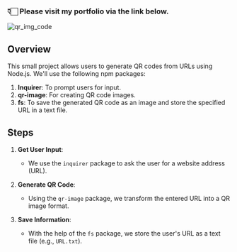 ### 👇🏻 Please visit my portfolio via the link below.
![qr_img_code](https://github.com/Iuryppedrosa/learning-nodejs-by-practicing/assets/89420889/1b96f1b2-1f50-452e-8613-03b23ccf9000)

## Overview
This small project allows users to generate QR codes from URLs using Node.js. We'll use the following npm packages:

1. **Inquirer**: To prompt users for input.
2. **qr-image**: For creating QR code images.
3. **fs**: To save the generated QR code as an image and store the specified URL in a text file.

## Steps

1. **Get User Input**:
   - We use the `inquirer` package to ask the user for a website address (URL).

2. **Generate QR Code**:
   - Using the `qr-image` package, we transform the entered URL into a QR image format.

3. **Save Information**:
   - With the help of the `fs` package, we store the user's URL as a text file (e.g., `URL.txt`).
